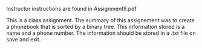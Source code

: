 Instructor instructions are found in Assignment9.pdf

This is a class assignment. The summary of this assignement was to create a phonebook that is sorted by a binary tree. This information stored is a name and a phone number. The information should be stored in a .txt file on save and exit.
